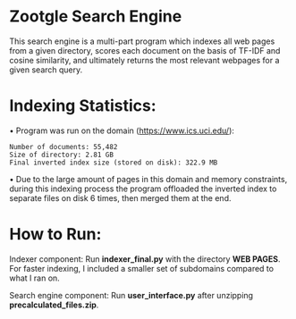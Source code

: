 # Zootgle Search Engine

This search engine is a multi-part program which indexes all web pages from a given directory, scores each document on the basis of TF-IDF and cosine similarity, and ultimately returns the most relevant webpages for a given search query. 

# Indexing Statistics:
  • Program was run on the domain (https://www.ics.uci.edu/):

    Number of documents: 55,482
    Size of directory: 2.81 GB 
    Final inverted index size (stored on disk): 322.9 MB
		
  • Due to the large amount of pages in this domain and memory constraints, during this indexing process the program offloaded the inverted index to separate files on disk 6 times, then merged them at the end.  

# How to Run:  
Indexer component: Run **indexer_final.py** with the directory **WEB PAGES**.  For faster indexing, I included a smaller set of subdomains compared to what I ran on.

Search engine component: Run **user_interface.py** after unzipping **precalculated_files.zip**.

